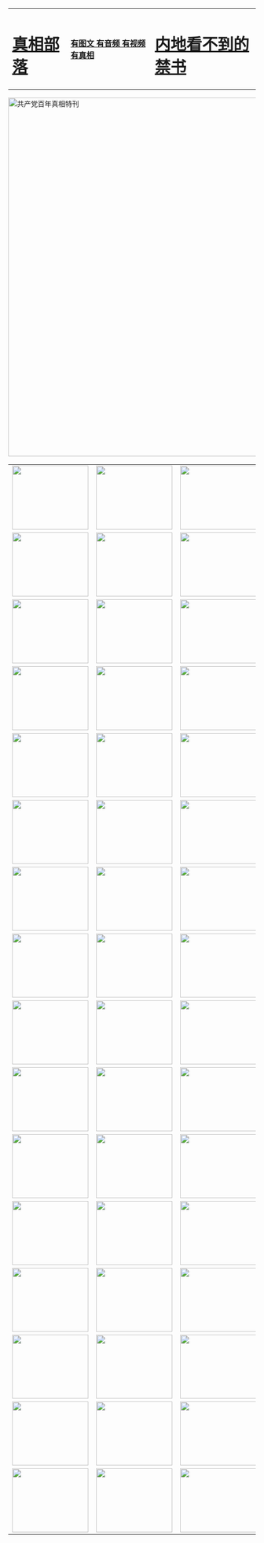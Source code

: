 <table>
<tr>

<td>
	<H1><a href="http://i93.garethmusic.com/zx/">真相部落</a></H1>
</td>
<td>
	<H4><a href="http://i93.garethmusic.com/zx/">有图文 有音频 有视频 有真相</a></H4>
</td>
<td>
	<H1><a href="http://i93.garethmusic.com/book/"> 内地看不到的禁书</a></H1>
</td>
</tr>
</table>

 <div ><a href="http://i93.garethmusic.com/zx/bngcd/"><img src="http://i93.garethmusic.com/zx/bngcd/gcdbnzx.jpg" width="730"  border="0" alt="共产党百年真相特刊"></a></div>

<table>
<tr>
	<td><a href="http://z94.bsz44.com/xtr/107/"><img  src ="http://z94.bsz44.com/pic/2017/02/107.jpg" width="155px" height="130px"></a></td>
	<td><a href="http://z94.bsz44.com/xtr/829/"><img src ="http://z94.bsz44.com/pic/2017/02/829.jpg" width="155px" height="130px"></a></td>
	<td><a href="http://z94.bsz44.com/xtr/69/"><img  src ="http://z94.bsz44.com/pic/2017/02/69.jpg" width="155px" height="130px"></a></td>
	<td><a href="http://z94.bsz44.com/xtr/99/"><img  src ="http://z94.bsz44.com/pic/2017/02/99.jpg" width="155px" height="130px"></a></td>
</tr>
<tr>
	<td><a href="http://z94.bsz44.com/xtr/40/"><img  src ="http://z94.bsz44.com/pic/2017/02/40.jpg" width="155px" height="130px"></a></td>
	<td><a href="http://z94.bsz44.com/xtr/20/"><img  src ="http://z94.bsz44.com/pic/2017/02/20.jpg" width="155px" height="130px"></a></td>
	<td><a href="http://z94.bsz44.com/xtr/81/"><img  src ="http://z94.bsz44.com/pic/2017/02/81.jpg" width="155px" height="130px"></a></td>
	<td><a href="http://z94.bsz44.com/xtr/2/"><img  src ="http://z94.bsz44.com/pic/2017/02/2.jpg" width="155px" height="130px"></a></td>
</tr>
<tr>
	<td><a href="http://z94.bsz44.com/xtr/86/"><img  src ="http://z94.bsz44.com/pic/2017/02/86.jpg" width="155px" height="130px"></a></td>
	<td><a href="http://z94.bsz44.com/xtr/109/"><img  src ="http://z94.bsz44.com/pic/2017/02/109.jpg" width="155px" height="130px"></a></td>
	<td><a href="http://z94.bsz44.com/xtr/1378/"><img  src ="http://z94.bsz44.com/pic/2017/02/1378.jpg" width="155px" height="130px"></a></td>
	<td><a href="http://z94.bsz44.com/xtr/57/"><img  src ="http://z94.bsz44.com/pic/2017/02/57.jpg" width="155px" height="130px"></a></td>
</tr>
<tr>
	<td><a href="http://z94.bsz44.com/xtr/1219/"><img  src ="http://z94.bsz44.com/pic/2017/02/1219.jpg" width="155px" height="130px"></a></td>
	<td><a href="http://z94.bsz44.com/xtr/1220/"><img  src ="http://z94.bsz44.com/pic/2017/02/1220.jpg" width="155px" height="130px"></a></td>
	<td><a href="http://z94.bsz44.com/xtr/1221/"><img  src ="http://z94.bsz44.com/pic/2017/02/1221.jpg" width="155px" height="130px"></a></td>
	<td><a href="http://z94.bsz44.com/xtr/51/"><img  src ="http://z94.bsz44.com/pic/2017/02/51.jpg" width="155px" height="130px"></a></td>
</tr>
<tr>
	<td><a href="http://z94.bsz44.com/xtr/1055/"><img  src ="http://z94.bsz44.com/pic/2017/02/1055.jpg" width="155px" height="130px"></a></td>
	<td><a href="http://z94.bsz44.com/xtr/611/"><img  src ="http://z94.bsz44.com/pic/2017/02/611.jpg" width="155px" height="130px"></a></td>
	<td><a href="http://z94.bsz44.com/xtr/1121/"><img  src ="http://z94.bsz44.com/pic/2017/02/1121.jpg" width="155px" height="130px"></a></td>
	<td><a href="http://z94.bsz44.com/xtr/610/"><img  src ="http://z94.bsz44.com/pic/2017/02/610.jpg" width="155px" height="130px"></a></td>
</tr>
<tr>
	<td><a href="http://z94.bsz44.com/xtr/1128/"><img  src ="http://z94.bsz44.com/pic/2017/02/1128.jpg" width="155px" height="130px"></a></td>
	<td><a href="http://z94.bsz44.com/xtr/1395/"><img  src ="http://z94.bsz44.com/pic/2017/02/1406.jpg" width="155px" height="130px"></a></td>
	<td><a href="http://z94.bsz44.com/xtr/1407/"><img  src ="http://z94.bsz44.com/pic/2017/02/1407.jpg" width="155px" height="130px"></a></td>
	<td><a href="http://z94.bsz44.com/xtr/934/"><img  src ="http://z94.bsz44.com/pic/2017/02/934.jpg" width="155px" height="130px"></a></td>
</tr>
<tr>
	<td><a href="http://z94.bsz44.com/xtr/641/"><img  src ="http://z94.bsz44.com/pic/2017/02/641.jpg" width="155px" height="130px"></a></td>
	<td><a href="http://z94.bsz44.com/xtr/949/"><img  src ="http://z94.bsz44.com/pic/2017/02/949.jpg" width="155px" height="130px"></a></td>
	<td><a href="http://z94.bsz44.com/xtr/112/"><img  src ="http://z94.bsz44.com/pic/2017/02/112.jpg" width="155px" height="130px"></a></td>
	<td><a href="http://z94.bsz44.com/xtr/812/"><img  src ="http://z94.bsz44.com/pic/2017/02/812.jpg" width="155px" height="130px"></a></td>
</tr>
<tr>
	<td><a href="http://z94.bsz44.com/xtr/103/"><img  src ="http://z94.bsz44.com/pic/2017/02/103.jpg" width="155px" height="130px"></a></td>
	<td><a href="http://z94.bsz44.com/xtr/3/"><img  src ="http://z94.bsz44.com/pic/2017/02/3.jpg" width="155px" height="130px"></a></td>
	<td><A href="http://z94.bsz44.com/mp4/zx/2015/11/Lkmtt.mp4" target="_blank" title="莲开满天庭"><img  src="http://z94.bsz44.com/pic/2015/11/Lkmtt3480_jssor.jpg"  width="155px" height="130px"></A></td>
	<td><A href="http://z94.bsz44.com/mp4/zx/2015/11/2013513.mp4" target="_blank" title="飞旋的法轮"><img  src="http://z94.bsz44.com/pic/2015/11/falun480_jssor.jpg"  width="155px" height="130px"></A></td>
</tr>
<tr>
	<td><A href="http://z94.bsz44.com/mp4/zx/2015/11/NYParade.mp4" target="_blank" title="2004年4月10日法轮功纽约大游行"><img  src="http://z94.bsz44.com/pic/2015/11/nyparade480_jssor.jpg"  width="155px" height="130px"></A></td>
	<td><A href="http://z94.bsz44.com/mp4/news617/2015/05/WEB_s28093.mp4" target="_blank" title="2015年世界法轮大法日特别报导"><img  src="http://z94.bsz44.com/pic/2015/11/p6752711a666997037_jssor.jpg"  width="155px" height="130px"></A></td>
	<td><A href="http://z94.bsz44.com/mp4/news829/2015/11/30211_326650.mp4" target="_blank" title="沧州绑架案连审四天 民众抹泪称审好人"><img  src="http://z94.bsz44.com/pic/2015/11/changzhou2480_jssor.jpg"  width="155px" height="130px"></A></td>
	<td><A href="http://z94.bsz44.com/mp4/mhph/2015/10/changzhou.mp4" target="_blank" title="沧州真相--狮城血泪"><img  src="http://z94.bsz44.com/pic/2015/11/changzhou480_jssor.jpg"  width="155px" height="130px"></A></td>
</tr>
<tr>
	<td><A href="http://z94.bsz44.com/mp4/mhjd/mhjd_55.mp4" target="_blank" title="正义律师与无罪辩护"><img  src="http://z94.bsz44.com/pic/2015/11/wzbh480_jssor.jpg"  width="155px" height="130px"></A></td>
	<td><A href="http://z94.bsz44.com/mp4/zx/2015/11/layerkcs.mp4" target="_blank" title="中国的良心--高智晟律师"><img  src="http://z94.bsz44.com/pic/2015/11/layerkcs2480_jssor.jpg"  width="155px" height="130px"></A></td>
	<td><A href="http://z94.bsz44.com/mp4/mhph/2015/10/szxl.mp4" target="_blank" title="神州血泪--北京、大庆、广东、哈尔滨"><img  src="http://z94.bsz44.com/pic/2015/11/szxl480_jssor.jpg"  width="155px" height="130px"></A></td>
	<td><A href="http://z94.bsz44.com/mp4/zx/2015/11/TangShanFFXS.mp4" target="_blank" title="真相纪录片：凤凰新生"><img  src="http://z94.bsz44.com/pic/2015/11/fhxs2480_jssor.jpg"  width="155px" height="130px"></A></td>
</tr>
<tr>
	<td><A href="http://z94.bsz44.com/mp4/zx/2015/11/jidong.mp4" target="_blank" title="冀东监狱的罪恶"><img  src="http://z94.bsz44.com/pic/2015/11/jidong480_jssor.jpg"  width="155px" height="130px"></A></td>
	<td><A href="http://z94.bsz44.com/mp4/mhph/2015/10/tangshan.mp4" target="_blank" title="凤凰血泪"><img  src="http://z94.bsz44.com/pic/2015/11/tangshan480_jssor.jpg"  width="155px" height="130px"></A>
					</div></td>
	<td>	<A href="http://z94.bsz44.com/mp4/mhph/2015/10/zfxtzxl.mp4" target="_blank" title="政法系统罪行录--唐山篇"><img  src="http://z94.bsz44.com/pic/2015/11/zfxtzxl480_jssor.jpg"  width="155px" height="130px"></A></td>
	<td><A href="http://z94.bsz44.com/mp4/mhph/2015/10/QDBG.mp4" target="_blank" title="青岛悲歌"><img  src="http://z94.bsz44.com/pic/2015/10/qdbg2480_jssor.jpg"  width="155px" height="130px"></A></td>
</tr>
<tr>
	<td><A href="http://z94.bsz44.com/mp4/mhph/2015/10/huludao.mp4" target="_blank" title="葫芦岛永恒的见证"><img  src="http://z94.bsz44.com/pic/2015/10/huludao480_jssor.jpg"  width="155px" height="130px"></A></td>
	<td><A href="http://z94.bsz44.com/mp4/mhph/2015/10/qbzx.mp4" target="_blank" title="湖畔泉边听真相-济南泉城的传奇"><img  src="http://z94.bsz44.com/pic/2015/10/hupan480_jssor.jpg"  width="155px" height="130px"></A></td>
	<td><A href="http://z94.bsz44.com/mp4/mhph/2015/10/baoding_dvd_v2.mp4" target="_blank" title="燕赵悲歌"><img  src="http://z94.bsz44.com/pic/2015/10/yzbg480_jssor.jpg"  width="155px" height="130px"></A></td>
	<td><A href="http://z94.bsz44.com/mp4/zx/2015/11/meihuashi_complete_ED2.0.mp4" target="_blank" title="梅花诗完整版"><img  src="http://z94.bsz44.com/pic/2015/11/mhs480_jssor.jpg"  width="155px" height="130px"></A></td>
</tr>
<tr>
	<td><A href="http://z94.bsz44.com/mp4/zx/2015/11/fengbei512k.mp4" target="_blank" title="丰碑"><img  src="http://z94.bsz44.com/pic/2015/11/fongbei480_jssor.jpg"  width="155px" height="130px"></A></td>
	<td><A href="http://z94.bsz44.com/mp4/zx/2015/11/fytdxComplete.mp4" target="_blank" title="风雨天地行全集"><img  src="http://z94.bsz44.com/pic/2015/11/fytdxWhite480_jssor.jpg"  width="155px" height="130px"></A></td>
	<td><A href="http://z94.bsz44.com/mp4/zx/2015/11/JianZheng.mp4" target="_blank" title="见证"><img  src="http://z94.bsz44.com/pic/2015/11/witness480_jssor.jpg"  width="155px" height="130px"></A></td>
	<td><A href="http://z94.bsz44.com/mp4/mhph/2015/10/hcym.mp4" target="_blank" title="红朝阴谋"><img  src="http://z94.bsz44.com/pic/2015/10/hcym480_jssor.jpg"  width="155px" height="130px"></A></td>
</tr>
<tr>
	<td><A href="http://z94.bsz44.com/mp4/zx/2015/11/zfzxPalV3.mp4" target="_blank" title="是自焚还是骗局"><img  src="http://z94.bsz44.com/pic/2015/11/zfzx4805_jssor.jpg"  width="155px" height="130px"></A></td>
	<td><A href="http://z94.bsz44.com/mp4/zx/2015/11/lsdspMsyTd.mp4" target="_blank" title="历史的审判"><img  src="http://z94.bsz44.com/pic/2015/11/lsdsp480_jssor.jpg"  width="155px" height="130px"></A></td>
	<td><A href="http://z94.bsz44.com/mp4/news886/2015/11/concat886.mp4" target="_blank" title="一周全球控告江泽民"><img  src="http://z94.bsz44.com/pic/2015/11/news886480_jssor.jpg"  width="155px" height="130px"></A></td>
	<td><A href="http://z94.bsz44.com/mp4/news1378/2014/08/CQSD_s0_e4_v2_i0-CQSD_4-video.mp4" target="_blank" title="欧洲的抉择"><img  src="http://z94.bsz44.com/pic/2015/11/p5143421a564166643-ss_jssor.jpg"  width="155px" height="130px"></A></td>
</tr>
<tr>
	<td><A href="http://z94.bsz44.com/mp4/zx/2015/11/hk20150720parade.mp4" target="_blank" title="港法轮功反迫害大游行 大陆游客震撼"><img  src="http://z94.bsz44.com/pic/2015/11/281098-ss_jssor.jpg"  width="155px" height="130px"></A></td>
	<td><A href="http://z94.bsz44.com/mp4/zx/2015/11/20150720hkParade512k.mp4" target="_blank" title="香港法轮功720游行声援诉江潮"><img  src="http://z94.bsz44.com/pic/2015/11/2015720parade480_jssor.jpg"  width="155px" height="130px"></A></td>
	<td><A href="http://z94.bsz44.com/mp4/zx/2015/11/hktdc512.mp4" target="_blank" title="香港退党潮"><img  src="http://z94.bsz44.com/pic/2015/11/hktdc480_jssor.jpg"  width="155px" height="130px"></A></td>
	<td><A href="http://z94.bsz44.com/mp4/news413/2015/11/concat413.mp4" target="_blank" title="本月退党精选"><img  src="http://z94.bsz44.com/pic/2015/11/tuidang480_jssor.jpg"  width="155px" height="130px"></A></td>
</tr>
<tr>
	<td><A href="http://z94.bsz44.com/mp4/news823/2015/11/TSZG_British_1_QA_A_TSZG-61-1_XinHaoNianZuoZh_P617180.mp4" target="_blank" title="辛灏年：纪念《九评共产党》发表十周年演讲"><img  src="http://z94.bsz44.com/pic/2015/11/xhn9p10480_jssor.jpg"  width="155px" height="130px"></A></td>
	<td><A href="http://z94.bsz44.com/mp4/news57/2015/11/JPGCD8.mp4" target="_blank" title="【九评之八】评中国共产党的邪教本质"><img  src="http://z94.bsz44.com/pic/2015/11/9pkcd8p480_jssor.jpg"  width="155px" height="130px"></A></td>
	<td><A href="http://z94.bsz44.com/mp4/other/kao.Chih.Sheng_story.mp4"  target="_blank" title="超越恐惧:高智晟的故事"				style="font-size:20px;"><img src="http://z94.bsz44.com/pic/2016/12/GZS201408070902.jpg"  width="155px" height="130px">
						</A></td>
	<td><A href="http://z94.bsz44.com/mp4/zx/2016/11/oh10yearsInv.mp4"  target="_blank" title="纪录片《活摘 十年调查》完整版" style="font-size:20px;"><img src="http://z94.bsz44.com/pic/2016/11/10yearsOHinv.jpg"  width="155px" height="130px">
						</A></td>
</tr>
</table>



